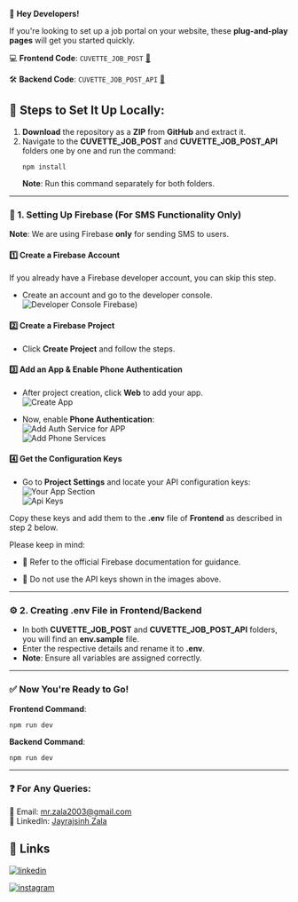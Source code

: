 👋 **Hey Developers!**  

If you're looking to set up a job portal on your website, these **plug-and-play pages** will get you started quickly.

💻 **Frontend Code**: `CUVETTE_JOB_POST`  [📂](https://github.com/carzy-zala/Job-Posting-Page/tree/main/CUVETTE_JOB_POST)

🛠️ **Backend Code**: `CUVETTE_JOB_POST_API` [📂](https://github.com/carzy-zala/Job-Posting-Page/tree/main/CUVETTE_JOB_POST_API)

## 🚀 Steps to Set It Up Locally:

1. **Download** the repository as a **ZIP** from **GitHub** and extract it.
2. Navigate to the **CUVETTE_JOB_POST** and **CUVETTE_JOB_POST_API** folders one by one and run the command:  
   ```
   npm install
   ```
   **Note**: Run this command separately for both folders.

---

### 🔧 1. Setting Up Firebase (For SMS Functionality Only)

**Note**: We are using Firebase **only** for sending SMS to users.

#### 1️⃣ Create a Firebase Account  
If you already have a Firebase developer account, you can skip this step.  
- Create an account and go to the developer console.  
  ![Developer Console Firebase)](https://github.com/user-attachments/assets/1bd81fec-8df6-4d19-8c22-e666a2b26aa8)

#### 2️⃣ Create a Firebase Project  
- Click **Create Project** and follow the steps.

#### 3️⃣ Add an App & Enable Phone Authentication  
- After project creation, click **Web** to add your app.  
  ![Create App](https://github.com/user-attachments/assets/46af2aab-48c9-4c2b-9997-332b1736714a)

- Now, enable **Phone Authentication**:  
  ![Add Auth Service for APP](https://github.com/user-attachments/assets/85e44702-4738-443e-92ea-f9aed69579c3)  
  ![Add Phone Services](https://github.com/user-attachments/assets/561ce774-d6c3-4753-8dcf-8ec629f910bc)

#### 4️⃣ Get the Configuration Keys  
- Go to **Project Settings** and locate your API configuration keys:  
  ![Your App Section](https://github.com/user-attachments/assets/bf31f143-b696-4ad1-ac5f-532a3f41a62c)  
  ![Api Keys](https://github.com/user-attachments/assets/5d993823-5918-4f51-a9a6-3f38d451c701)

Copy these keys and add them to the **.env** file of **Frontend** as described in step 2 below.

Please keep in mind:

- 🔗 Refer to the official Firebase documentation for guidance.

- 🚫 Do not use the API keys shown in the images above.


---

### ⚙️ 2. Creating .env File in Frontend/Backend

- In both **CUVETTE_JOB_POST** and **CUVETTE_JOB_POST_API** folders, you will find an **env.sample** file.  
- Enter the respective details and rename it to **.env**.  
- **Note**: Ensure all variables are assigned correctly.

---

### ✅ Now You're Ready to Go!

**Frontend Command**:  
```
npm run dev
```

**Backend Command**:  
```
npm run dev
```

---

### ❓ For Any Queries:

📧 Email: [mr.zala2003@gmail.com](mr.zala2003@gmail.com)  
💬 LinkedIn: [Jayrajsinh Zala](https://www.linkedin.com/in/jayrajsinhzala/)


## 🔗 Links

[![linkedin](https://img.shields.io/badge/linkedin-0A66C2?style=for-the-badge&logo=linkedin&logoColor=white)](https://www.linkedin.com/in/jayrajsinhzala/)

[![instagram](https://img.shields.io/badge/instagram-fa7e1e?style=for-the-badge&logo=instagram&logoColor=white)](https://www.instagram.com/the_jayubha_zala/)

